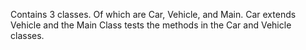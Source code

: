 Contains 3 classes. Of which are Car, Vehicle, and Main. Car extends Vehicle and the Main Class tests the methods in the Car and Vehicle classes.
